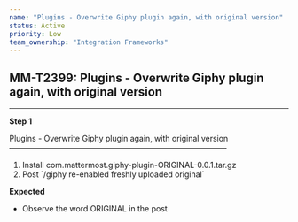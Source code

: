 ```yaml
---
name: "Plugins - Overwrite Giphy plugin again, with original version"
status: Active
priority: Low
team_ownership: "Integration Frameworks"
---
```


## MM-T2399: Plugins - Overwrite Giphy plugin again, with original version

---

**Step 1**

Plugins - Overwrite Giphy plugin again, with original version\
————————————————————————————

1. Install com.mattermost.giphy-plugin-ORIGINAL-0.0.1.tar.gz
2. Post \`/giphy re-enabled freshly uploaded original\`

**Expected**

- Observe the word ORIGINAL in the post
